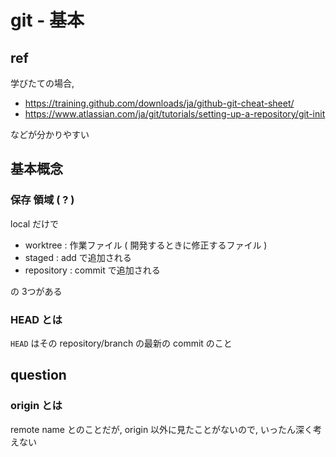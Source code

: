 
# git  -  基本


## ref

学びたての場合,

- https://training.github.com/downloads/ja/github-git-cheat-sheet/
- https://www.atlassian.com/ja/git/tutorials/setting-up-a-repository/git-init

などが分かりやすい



## 基本概念

### 保存 領域 ( ? )

local だけで

- worktree   : 作業ファイル ( 開発するときに修正するファイル )
- staged     : add    で追加される
- repository : commit で追加される

の 3つがある


### HEAD とは

`HEAD` はその repository/branch の最新の commit のこと



## question

### origin とは

remote name とのことだが,
origin 以外に見たことがないので, いったん深く考えない



